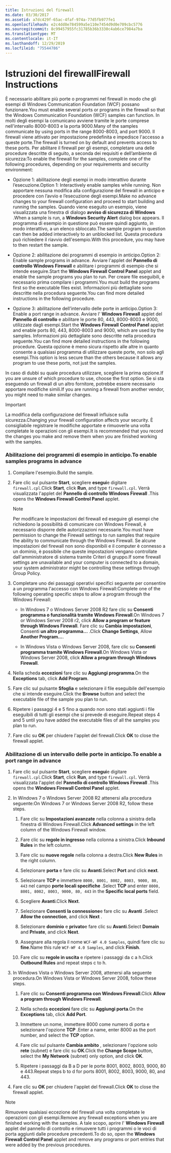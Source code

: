 ```yaml
---
title: Istruzioni del firewall
ms.date: 03/30/2017
ms.assetid: a7dc429f-65ac-4faf-974a-77d5fb977fe1
ms.openlocfilehash: e2c4dd8e784599a5e110e7454d9d0e709cbc5776
ms.sourcegitcommit: 8c99457955fc31785b36b3330c4ab6ce7984a7ba
ms.translationtype: MT
ms.contentlocale: it-IT
ms.lasthandoff: 12/29/2019
ms.locfileid: "75544786"
---
```

# <a name="firewall-instructions"></a><span data-ttu-id="21ee1-102">Istruzioni del firewall</span><span class="sxs-lookup"><span data-stu-id="21ee1-102">Firewall Instructions</span></span>
<span data-ttu-id="21ee1-103">È necessario abilitare più porte o programmi nel firewall in modo che gli esempi di Windows Communication Foundation (WCF) possano funzionare.</span><span class="sxs-lookup"><span data-stu-id="21ee1-103">You must enable several ports or programs in the firewall so that the Windows Communication Foundation (WCF) samples can function.</span></span> <span data-ttu-id="21ee1-104">In molti degli esempi la comunicano avviene tramite le porte comprese nell'intervallo 8000-8003 e la porta 9000.</span><span class="sxs-lookup"><span data-stu-id="21ee1-104">Many of the samples communicate by using ports in the range 8000-8003, and port 9000.</span></span> <span data-ttu-id="21ee1-105">Il firewall viene attivato per impostazione predefinita e impedisce l'accesso a queste porte.</span><span class="sxs-lookup"><span data-stu-id="21ee1-105">The firewall is turned on by default and prevents access to these ports.</span></span> <span data-ttu-id="21ee1-106">Per abilitare il firewall per gli esempi, completare una delle procedure descritte di seguito, a seconda dei requisiti e dell’ambiente di sicurezza:</span><span class="sxs-lookup"><span data-stu-id="21ee1-106">To enable the firewall for the samples, complete one of the following procedures, depending on your requirements and security environment:</span></span>  
  
- <span data-ttu-id="21ee1-107">Opzione 1: abilitazione degli esempi in modo interattivo durante l’esecuzione.</span><span class="sxs-lookup"><span data-stu-id="21ee1-107">Option 1: Interactively enable samples while running.</span></span> <span data-ttu-id="21ee1-108">Non apportare nessuna modifica alla configurazione del firewall in anticipo e procedere con l’avvio e l’esecuzione degli esempi.</span><span class="sxs-lookup"><span data-stu-id="21ee1-108">Make no advance changes to your firewall configuration and proceed to start building and running the samples.</span></span> <span data-ttu-id="21ee1-109">Quando viene eseguito un esempio, viene visualizzata una finestra di dialogo **avviso di sicurezza di Windows** .</span><span class="sxs-lookup"><span data-stu-id="21ee1-109">When a sample is run, a **Windows Security Alert** dialog box appears.</span></span> <span data-ttu-id="21ee1-110">Il programma di esempio in questione può essere quindi aggiunto, in modo interattivo, a un elenco sbloccato.</span><span class="sxs-lookup"><span data-stu-id="21ee1-110">The sample program in question can then be added interactively to an unblocked list.</span></span> <span data-ttu-id="21ee1-111">Questa procedura può richiedere il riavvio dell'esempio.</span><span class="sxs-lookup"><span data-stu-id="21ee1-111">With this procedure, you may have to then restart the sample.</span></span>  
  
- <span data-ttu-id="21ee1-112">Opzione 2: abilitazione dei programmi di esempio in anticipo.</span><span class="sxs-lookup"><span data-stu-id="21ee1-112">Option 2: Enable sample programs in advance.</span></span> <span data-ttu-id="21ee1-113">Avviare l'applet del **Pannello di controllo Windows Firewall** e abilitare i programmi di esempio che si intende eseguire.</span><span class="sxs-lookup"><span data-stu-id="21ee1-113">Start the **Windows Firewall Control Panel** applet and enable the sample programs you plan to run.</span></span> <span data-ttu-id="21ee1-114">Per creare file eseguibili, è necessario prima compilare i programmi.</span><span class="sxs-lookup"><span data-stu-id="21ee1-114">You must build the programs first so the executable files exist.</span></span> <span data-ttu-id="21ee1-115">Informazioni più dettagliate sono descritte nella procedura seguente.</span><span class="sxs-lookup"><span data-stu-id="21ee1-115">You can find more detailed instructions in the following procedure.</span></span>  
  
- <span data-ttu-id="21ee1-116">Opzione 3: abilitazione dell’intervallo delle porte in anticipo.</span><span class="sxs-lookup"><span data-stu-id="21ee1-116">Option 3: Enable a port range in advance.</span></span> <span data-ttu-id="21ee1-117">Avviare l' **Windows Firewall** applet del **Pannello di controllo** e abilitare le porte 80, 443, 8000-8003 e 9000, utilizzate dagli esempi.</span><span class="sxs-lookup"><span data-stu-id="21ee1-117">Start the **Windows Firewall** **Control Panel** applet and enable ports 80, 443, 8000-8003 and 9000, which are used by the samples.</span></span> <span data-ttu-id="21ee1-118">Informazioni più dettagliate sono descritte nella procedura seguente.</span><span class="sxs-lookup"><span data-stu-id="21ee1-118">You can find more detailed instructions in the following procedure.</span></span> <span data-ttu-id="21ee1-119">Questa opzione è meno sicura rispetto alle altre in quanto consente a qualsiasi programma di utilizzare queste porte, non solo agli esempi.</span><span class="sxs-lookup"><span data-stu-id="21ee1-119">This option is less secure than the others because it allows any program to use these ports, not just the samples.</span></span>  
  
 <span data-ttu-id="21ee1-120">In caso di dubbi su quale procedura utilizzare, scegliere la prima opzione.</span><span class="sxs-lookup"><span data-stu-id="21ee1-120">If you are unsure of which procedure to use, choose the first option.</span></span> <span data-ttu-id="21ee1-121">Se si sta eseguendo un firewall di un altro fornitore, potrebbe essere necessario apportare modifiche simili.</span><span class="sxs-lookup"><span data-stu-id="21ee1-121">If you are running a firewall from another vendor, you might need to make similar changes.</span></span>  
  
> [!IMPORTANT]
> <span data-ttu-id="21ee1-122">La modifica della configurazione del firewall influisce sulla sicurezza.</span><span class="sxs-lookup"><span data-stu-id="21ee1-122">Changing your firewall configuration affects your security.</span></span> <span data-ttu-id="21ee1-123">È consigliabile registrare le modifiche apportate e rimuoverle una volta completate le operazioni con gli esempi.</span><span class="sxs-lookup"><span data-stu-id="21ee1-123">It is recommended that you record the changes you make and remove them when you are finished working with the samples.</span></span>  
  
### <a name="to-enable-samples-programs-in-advance"></a><span data-ttu-id="21ee1-124">Abilitazione dei programmi di esempio in anticipo.</span><span class="sxs-lookup"><span data-stu-id="21ee1-124">To enable samples programs in advance</span></span>  
  
1. <span data-ttu-id="21ee1-125">Compilare l'esempio.</span><span class="sxs-lookup"><span data-stu-id="21ee1-125">Build the sample.</span></span>  
  
2. <span data-ttu-id="21ee1-126">Fare clic sul pulsante **Start**, scegliere **esegui**e digitare `firewall.cpl`.</span><span class="sxs-lookup"><span data-stu-id="21ee1-126">Click **Start**, click **Run**, and type `firewall.cpl`.</span></span> <span data-ttu-id="21ee1-127">Verrà visualizzata l'applet del **Pannello di controllo Windows Firewall** .</span><span class="sxs-lookup"><span data-stu-id="21ee1-127">This opens the **Windows Firewall Control Panel** applet.</span></span>  
  
    > [!NOTE]
    > <span data-ttu-id="21ee1-128">Per modificare le impostazioni del firewall ed eseguire gli esempi che richiedono la possibilità di comunicare con Windows Firewall, è necessario disporre delle autorizzazioni necessarie.</span><span class="sxs-lookup"><span data-stu-id="21ee1-128">You must have permission to change the Firewall settings to run samples that require the ability to communicate through the Windows Firewall.</span></span> <span data-ttu-id="21ee1-129">Se alcune impostazioni del firewall non sono disponibili e il computer è connesso a un dominio, è possibile che queste impostazioni vengano controllate dall'amministratore di sistema tramite Criteri di gruppo.</span><span class="sxs-lookup"><span data-stu-id="21ee1-129">If some firewall settings are unavailable and your computer is connected to a domain, your system administrator might be controlling these settings through Group Policy.</span></span>  
  
3. <span data-ttu-id="21ee1-130">Completare uno dei passaggi operativi specifici seguente per consentire a un programma l'accesso con Windows Firewall:</span><span class="sxs-lookup"><span data-stu-id="21ee1-130">Complete one of the following operating specific steps to allow a program through the Windows Firewall:</span></span>  
  
    - <span data-ttu-id="21ee1-131">In Windows 7 o Windows Server 2008 R2 fare clic su **Consenti programma o funzionalità tramite Windows Firewall**.</span><span class="sxs-lookup"><span data-stu-id="21ee1-131">On Windows 7 or Windows Server 2008 r2, click **Allow a program or feature through Windows Firewall**.</span></span> <span data-ttu-id="21ee1-132">Fare clic su **Cambia impostazioni**, Consenti **un altro programma...** .</span><span class="sxs-lookup"><span data-stu-id="21ee1-132">Click **Change Settings**, Allow **Another Program…**.</span></span>  
  
    - <span data-ttu-id="21ee1-133">In Windows Vista o Windows Server 2008, fare clic su **Consenti programma tramite Windows Firewall**.</span><span class="sxs-lookup"><span data-stu-id="21ee1-133">On Windows Vista or Windows Server 2008, click **Allow a program through Windows Firewall**.</span></span>  
  
4. <span data-ttu-id="21ee1-134">Nella scheda **eccezioni** fare clic su **Aggiungi programma**.</span><span class="sxs-lookup"><span data-stu-id="21ee1-134">On the **Exceptions** tab, click **Add Program**.</span></span>  
  
5. <span data-ttu-id="21ee1-135">Fare clic sul pulsante **Sfoglia** e selezionare il file eseguibile dell'esempio che si intende eseguire.</span><span class="sxs-lookup"><span data-stu-id="21ee1-135">Click the **Browse** button and select the executable file of the sample you plan to run.</span></span>  
  
6. <span data-ttu-id="21ee1-136">Ripetere i passaggi 4 e 5 fino a quando non sono stati aggiunti i file eseguibili di tutti gli esempi che si prevede di eseguire.</span><span class="sxs-lookup"><span data-stu-id="21ee1-136">Repeat steps 4 and 5 until you have added the executable files of all the samples you plan to run.</span></span>  
  
7. <span data-ttu-id="21ee1-137">Fare clic su **OK** per chiudere l'applet del firewall.</span><span class="sxs-lookup"><span data-stu-id="21ee1-137">Click **OK** to close the firewall applet.</span></span>  
  
### <a name="to-enable-a-port-range-in-advance"></a><span data-ttu-id="21ee1-138">Abilitazione di un intervallo delle porte in anticipo.</span><span class="sxs-lookup"><span data-stu-id="21ee1-138">To enable a port range in advance</span></span>  
  
1. <span data-ttu-id="21ee1-139">Fare clic sul pulsante **Start**, scegliere **esegui**e digitare `firewall.cpl`.</span><span class="sxs-lookup"><span data-stu-id="21ee1-139">Click **Start**, click **Run**, and type `firewall.cpl`.</span></span> <span data-ttu-id="21ee1-140">Verrà visualizzata l'applet del **Pannello di controllo Windows Firewall** .</span><span class="sxs-lookup"><span data-stu-id="21ee1-140">This opens the **Windows Firewall Control Panel** applet.</span></span>  
  
2. <span data-ttu-id="21ee1-141">In Windows 7 o Windows Server 2008 R2 attenersi alla procedura seguente:</span><span class="sxs-lookup"><span data-stu-id="21ee1-141">On Windows 7 or Windows Server 2008 R2, follow these steps.</span></span>  
  
    1. <span data-ttu-id="21ee1-142">Fare clic su **Impostazioni avanzate** nella colonna a sinistra della finestra di Windows Firewall.</span><span class="sxs-lookup"><span data-stu-id="21ee1-142">Click **Advanced settings** in the left column of the Windows Firewall window.</span></span>  
  
    2. <span data-ttu-id="21ee1-143">Fare clic su **regole in ingresso** nella colonna a sinistra.</span><span class="sxs-lookup"><span data-stu-id="21ee1-143">Click **Inbound Rules** in the left column.</span></span>  
  
    3. <span data-ttu-id="21ee1-144">Fare clic su **nuove regole** nella colonna a destra.</span><span class="sxs-lookup"><span data-stu-id="21ee1-144">Click **New Rules** in the right column.</span></span>  
  
    4. <span data-ttu-id="21ee1-145">Selezionare **porta** e fare clic su **Avanti**.</span><span class="sxs-lookup"><span data-stu-id="21ee1-145">Select **Port** and click **next**.</span></span>  
  
    5. <span data-ttu-id="21ee1-146">Selezionare **TCP** e immettere `8000, 8001, 8002, 8003, 9000, 80, 443` nel campo **porte locali specifiche** .</span><span class="sxs-lookup"><span data-stu-id="21ee1-146">Select **TCP** and enter `8000, 8001, 8002, 8003, 9000, 80, 443` in the **Specific local ports** field.</span></span>  
  
    6. <span data-ttu-id="21ee1-147">Scegliere **Avanti**.</span><span class="sxs-lookup"><span data-stu-id="21ee1-147">Click **Next**.</span></span>  
  
    7. <span data-ttu-id="21ee1-148">Selezionare **Consenti la connessione**e fare clic su **Avanti** .</span><span class="sxs-lookup"><span data-stu-id="21ee1-148">Select **Allow the connection**, and click **Next** .</span></span>  
  
    8. <span data-ttu-id="21ee1-149">Selezionare **dominio** e **privato**e fare clic su **Avanti**.</span><span class="sxs-lookup"><span data-stu-id="21ee1-149">Select **Domain** and **Private**, and click **Next**.</span></span>  
  
    9. <span data-ttu-id="21ee1-150">Assegnare alla regola il nome `WCF-WF 4.0 Samples`, quindi fare clic su **fine**.</span><span class="sxs-lookup"><span data-stu-id="21ee1-150">Name this rule `WCF-WF 4.0 Samples`, and click **Finish**.</span></span>  
  
    10. <span data-ttu-id="21ee1-151">Fare clic su **regole in uscita** e ripetere i passaggi da c a h.</span><span class="sxs-lookup"><span data-stu-id="21ee1-151">Click **Outbound Rules** and repeat steps c to h.</span></span>  
  
3. <span data-ttu-id="21ee1-152">In Windows Vista o Windows Server 2008, attenersi alla seguente procedura.</span><span class="sxs-lookup"><span data-stu-id="21ee1-152">On Windows Vista or Windows Server 2008, follow these steps.</span></span>  
  
    1. <span data-ttu-id="21ee1-153">Fare clic su **Consenti programma con Windows Firewall**.</span><span class="sxs-lookup"><span data-stu-id="21ee1-153">Click **Allow a program through Windows Firewall**.</span></span>  
  
    2. <span data-ttu-id="21ee1-154">Nella scheda **eccezioni** fare clic su **Aggiungi porta**.</span><span class="sxs-lookup"><span data-stu-id="21ee1-154">On the **Exceptions** tab, click **Add Port**.</span></span>  
  
    3. <span data-ttu-id="21ee1-155">Immettere un nome, immettere 8000 come numero di porta e selezionare l'opzione **TCP** .</span><span class="sxs-lookup"><span data-stu-id="21ee1-155">Enter a name, enter 8000 as the port number, and select the **TCP** option.</span></span>  
  
    4. <span data-ttu-id="21ee1-156">Fare clic sul pulsante **Cambia ambito** , selezionare l'opzione solo **rete** (subnet) e fare clic su **OK**.</span><span class="sxs-lookup"><span data-stu-id="21ee1-156">Click the **Change Scope** button, select the **My Network** (subnet) only option, and click **OK**.</span></span>  
  
    5. <span data-ttu-id="21ee1-157">Ripetere i passaggi da B a D per le porte 8001, 8002, 8003, 9000, 80 e 443.</span><span class="sxs-lookup"><span data-stu-id="21ee1-157">Repeat steps b to d for ports 8001, 8002, 8003, 9000, 80, and 443.</span></span>  
  
4. <span data-ttu-id="21ee1-158">Fare clic su **OK** per chiudere l'applet del firewall.</span><span class="sxs-lookup"><span data-stu-id="21ee1-158">Click **OK** to close the firewall applet.</span></span>  
  
> [!NOTE]
> <span data-ttu-id="21ee1-159">Rimuovere qualsiasi eccezione del firewall una volta completate le operazioni con gli esempi.</span><span class="sxs-lookup"><span data-stu-id="21ee1-159">Remove any firewall exceptions when you are finished working with the samples.</span></span> <span data-ttu-id="21ee1-160">A tale scopo, aprire l' **Windows Firewall** applet del pannello di controllo e rimuovere tutti i programmi o le voci di porta aggiunti dalle procedure precedenti.</span><span class="sxs-lookup"><span data-stu-id="21ee1-160">To do so, open the **Windows Firewall Control Panel** applet and remove any programs or port entries that were added by the previous procedures.</span></span>
